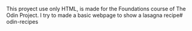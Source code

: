 This proyect use only HTML, is made for the Foundations course of The Odin Project.
I try to made a basic webpage to show a lasagna recipe# odin-recipes
